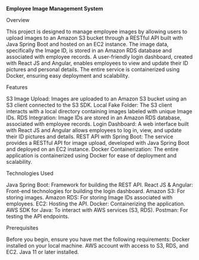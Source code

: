 **Employee Image Management System**


Overview


This project is designed to manage employee images by allowing users to upload images to an Amazon S3 bucket through a RESTful API built with Java Spring Boot and hosted on an EC2 instance. The image data, specifically the Image ID, is stored in an Amazon RDS database and associated with employee records. A user-friendly login dashboard, created with React JS and Angular, enables employees to view and update their ID pictures and personal details. The entire service is containerized using Docker, ensuring easy deployment and scalability.

Features


S3 Image Upload: Images are uploaded to an Amazon S3 bucket using an S3 client connected to the S3 SDK.
Local Fake Folder: The S3 client interacts with a local directory containing images labeled with unique Image IDs.
RDS Integration: Image IDs are stored in an Amazon RDS database, associated with employee records.
Login Dashboard: A web interface built with React JS and Angular allows employees to log in, view, and update their ID pictures and details.
REST API with Spring Boot: The service provides a RESTful API for image upload, developed with Java Spring Boot and deployed on an EC2 instance.
Docker Containerization: The entire application is containerized using Docker for ease of deployment and scalability.

Technologies Used


Java Spring Boot: Framework for building the REST API.
React JS & Angular: Front-end technologies for building the login dashboard.
Amazon S3: For storing images.
Amazon RDS: For storing Image IDs associated with employees.
EC2: Hosting the API.
Docker: Containerizing the application.
AWS SDK for Java: To interact with AWS services (S3, RDS).
Postman: For testing the API endpoints.

Prerequisites



Before you begin, ensure you have met the following requirements:
Docker installed on your local machine.
AWS account with access to S3, RDS, and EC2.
Java 11 or later installed.
